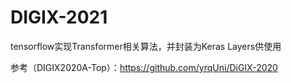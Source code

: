 # DIGIX-2021
tensorflow实现Transformer相关算法，并封装为Keras Layers供使用

参考（DIGIX2020A-Top）：https://github.com/yrqUni/DiGIX-2020
